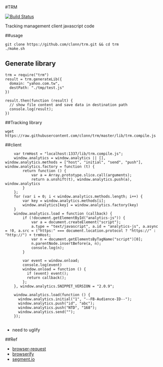 #TRM

[![Build Status](https://travis-ci.org/clonn/trm.svg?branch=master)](https://travis-ci.org/clonn/trm)

Tracking management client javascript code

##usage

    git clone https://github.com/clonn/trm.git && cd trm
    ./make.sh

## Generate library

    trm = require("trm")
    result = trm.generateLib({
      domain: "yahoo.com.tw",
      destPath: "./tmp/test.js"
    })

    result.then(function (result) {
      // show file content and save data in destination path
      console.log(result);
    })

##Tracking library

    wget https://raw.githubusercontent.com/clonn/trm/master/lib/trm.compile.js

##client

````
    var trmHost = "localhost:1337/lib/trm.compile.js";
    window.analytics = window.analytics || [], window.analytics.methods = ["host", "initial", "send", "push"], window.analytics.factory = function (t) {
        return function () {
            var a = Array.prototype.slice.call(arguments);
            return a.unshift(t), window.analytics.push(a), window.analytics
        }
    };
    for (var i = 0; i < window.analytics.methods.length; i++) {
        var key = window.analytics.methods[i];
        window.analytics[key] = window.analytics.factory(key)
    }
    window.analytics.load = function (callback) {
        if (!document.getElementById("analytics-js")) {
            var a = document.createElement("script");
            a.type = "text/javascript", a.id = "analytics-js", a.async = !0, a.src = ("https:" === document.location.protocol ? "https://" : "http://") + trmHost;
            var n = document.getElementsByTagName("script")[0];
            n.parentNode.insertBefore(a, n);
            console.log(n);
        }

        var event = window.onload;
        console.log(event)
        window.onload = function () {
          if (event) event();
          return callback();
        };
    }, window.analytics.SNIPPET_VERSION = "2.0.9";

    window.analytics.load(function () {
      window.analytics.initial("1", "--FB-Audience-ID--");
      window.analytics.push("id", "abc");
      window.analytics.push("NTD", "168");
      window.analytics.send("");
    });
````

##

 * need to uglify

##Ref

 * [browser-request](https://github.com/iriscouch/browser-request)
 * [browserify](http://browserify.org/)
 * [segment.io](https://github.com/segmentio/analytics.js)
